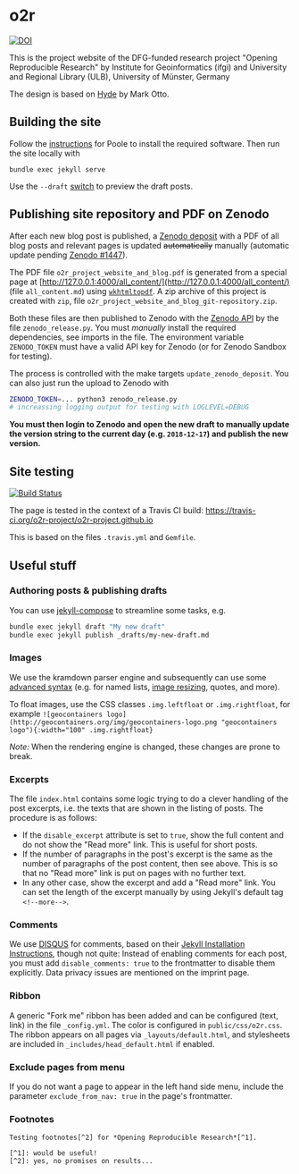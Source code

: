 # o2r

[![DOI](https://zenodo.org/badge/DOI/10.5281/zenodo.1485438.svg)](https://doi.org/10.5281/zenodo.1485438)

This is the project website of the DFG-funded research project "Opening Reproducible Research" by Institute for Geoinformatics (ifgi) and University and Regional Library (ULB), University of Münster, Germany

The design is based on [Hyde](https://github.com/poole/hyde) by Mark Otto.

## Building the site

Follow the [instructions](https://github.com/poole/poole) for Poole to install the required software.
Then run the site locally with

```
bundle exec jekyll serve
```

Use the `--draft` [switch](https://jekyllrb.com/docs/drafts/) to preview the draft posts.

## Publishing site repository and PDF on Zenodo

After each new blog post is published, a [Zenodo deposit](https://zenodo.org/api/deposit/depositions/1485438) with a PDF of all blog posts and relevant pages is updated ~~automatically~~ manually (automatic update pending [Zenodo #1447](https://github.com/zenodo/zenodo/issues/1447)).

The PDF file `o2r_project_website_and_blog.pdf` is generated from a special page at [http://127.0.0.1:4000/all_content/](http://127.0.0.1:4000/all_content/) (file `all_content.md`) using [`wkhtmltopdf`](https://wkhtmltopdf.org/).
A zip archive of this project is created with `zip`, file `o2r_project_website_and_blog_git-repository.zip`.

Both these files are then published to Zenodo with the [Zenodo API](http://developers.zenodo.org/) by the file `zenodo_release.py`.
You must _manually_ install the required dependencies, see imports in the file.
The environment variable `ZENODO_TOKEN` must have a valid API key for Zenodo (or for Zenodo Sandbox for testing).

The process is controlled with the make targets `update_zenodo_deposit`.
You can also just run the upload to Zenodo with

```bash
ZENODO_TOKEN=... python3 zenodo_release.py
# increassing logging output for testing with LOGLEVEL=DEBUG
```

**You must then login to Zenodo and open the new draft to manually update the version string to the current day (e.g. `2018-12-17`) and publish the new version.**

## Site testing

[![Build Status](https://travis-ci.org/o2r-project/o2r-project.github.io.svg?branch=master)](https://travis-ci.org/o2r-project/o2r-project.github.io)

The page is tested in the context of a Travis CI build: https://travis-ci.org/o2r-project/o2r-project.github.io

This is based on the files `.travis.yml` and `Gemfile`.

## Useful stuff

### Authoring posts & publishing drafts

You can use [jekyll-compose](https://github.com/jekyll/jekyll-compose) to streamline some tasks, e.g.

```bash
bundle exec jekyll draft "My new draft"
bundle exec jekyll publish _drafts/my-new-draft.md
```

### Images

We use the kramdown parser engine and subsequently can use some [advanced syntax](http://kramdown.gettalong.org/syntax.html) (e.g. for named lists, [image resizing](http://kramdown.gettalong.org/syntax.html#images), quotes, and more).

To float images, use the CSS classes `.img.leftfloat` or `.img.rightfloat`, for example `![geocontainers logo](http://geocontainers.org/img/geocontainers-logo.png "geocontainers logo"){:width="100" .img.rightfloat}`

*Note:* When the rendering engine is changed, these changes are prone to break.

### Excerpts

The file `index.html` contains some logic trying to do a clever handling of the post excerpts, i.e. the texts that are shown in the listing of posts. The procedure is as follows:

- If the `disable_excerpt` attribute is set to `true`, show the full content and do not show the "Read more" link. This is useful for short posts.
- If the number of paragraphs in the post's excerpt is the same as the number of paragraphs of the post content, then see above. This is so that no "Read more" link is put on pages with no further text.
- In any other case, show the excerpt and add a "Read more" link. You can set the length of the excerpt manually by using Jekyll's default tag `<!--more-->`.

### Comments

We use [DISQUS](https://disqus.com/) for comments, based on their [Jekyll Installation Instructions](https://help.disqus.com/customer/portal/articles/472138-jekyll-installation-instructions), though not quite: Instead of enabling comments for each post, you must add  `disable_comments: true` to the frontmatter to disable them explicitly. Data privacy issues are mentioned on the imprint page.

### Ribbon

A generic "Fork me" ribbon has been added and can be configured (text, link) in the file `_config.yml`. The color is configured in `public/css/o2r.css`. The ribbon appears on all pages via `_layouts/default.html`, and stylesheets are included in `_includes/head_default.html` if enabled.

### Exclude pages from menu

If you do not want a page to appear in the left hand side menu, include the parameter `exclude_from_nav: true` in the page's frontmatter.

### Footnotes

```
Testing footnotes[^2] for *Opening Reproducible Research*[^1].

[^1]: would be useful!
[^2]: yes, no promises on results...
```
